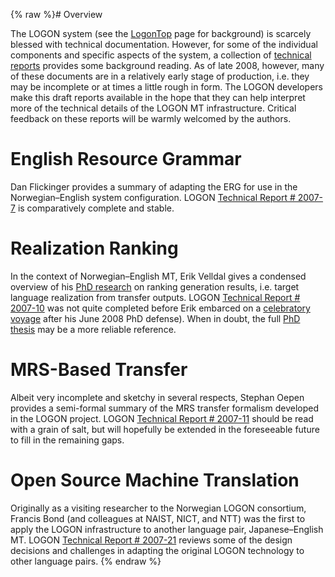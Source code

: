 {% raw %}# Overview

The LOGON system (see the [LogonTop](https://blog.inductorsoftware.com/docsproto/tools/LogonTop) page for background) is
scarcely blessed with technical documentation. However, for some of the
individual components and specific aspects of the system, a collection
of [technical reports](http://www.emmtee.net/reports/) provides some
background reading. As of late 2008, however, many of these documents
are in a relatively early stage of production, i.e. they may be
incomplete or at times a little rough in form. The LOGON developers make
this draft reports available in the hope that they can help interpret
more of the technical details of the LOGON MT infrastructure. Critical
feedback on these reports will be warmly welcomed by the authors.

# English Resource Grammar

Dan Flickinger provides a summary of adapting the ERG for use in the
Norwegian–English system configuration. LOGON [Technical Report \#
2007-7](http://www.emmtee.net/reports/7.pdf) is comparatively complete
and stable.

# Realization Ranking

In the context of Norwegian–English MT, Erik Velldal gives a condensed
overview of his [PhD
research](http://www.velldal.net/erik/pubs/Velldal08.pdf) on ranking
generation results, i.e. target language realization from transfer
outputs. LOGON [Technical Report \#
2007-10](http://www.emmtee.net/reports/10.pdf) was not quite completed
before Erik embarced on a [celebratory voyage](http://sailingkajsa.net/)
after his June 2008 PhD defense). When in doubt, the full [PhD
thesis](http://www.velldal.net/erik/pubs/Velldal08.pdf) may be a more
reliable reference.

# MRS-Based Transfer

Albeit very incomplete and sketchy in several respects, Stephan Oepen
provides a semi-formal summary of the MRS transfer formalism developed
in the LOGON project. LOGON [Technical Report \#
2007-11](http://www.emmtee.net/reports/11.pdf) should be read with a
grain of salt, but will hopefully be extended in the foreseeable future
to fill in the remaining gaps.

# Open Source Machine Translation

Originally as a visiting researcher to the Norwegian LOGON consortium,
Francis Bond (and colleagues at NAIST, NICT, and NTT) was the first to
apply the LOGON infrastructure to another language pair,
Japanese–English MT. LOGON [Technical Report \#
2007-21](http://www.emmtee.net/reports/21.pdf) reviews some of the
design decisions and challenges in adapting the original LOGON
technology to other language pairs.
<update date omitted for speed>{% endraw %}